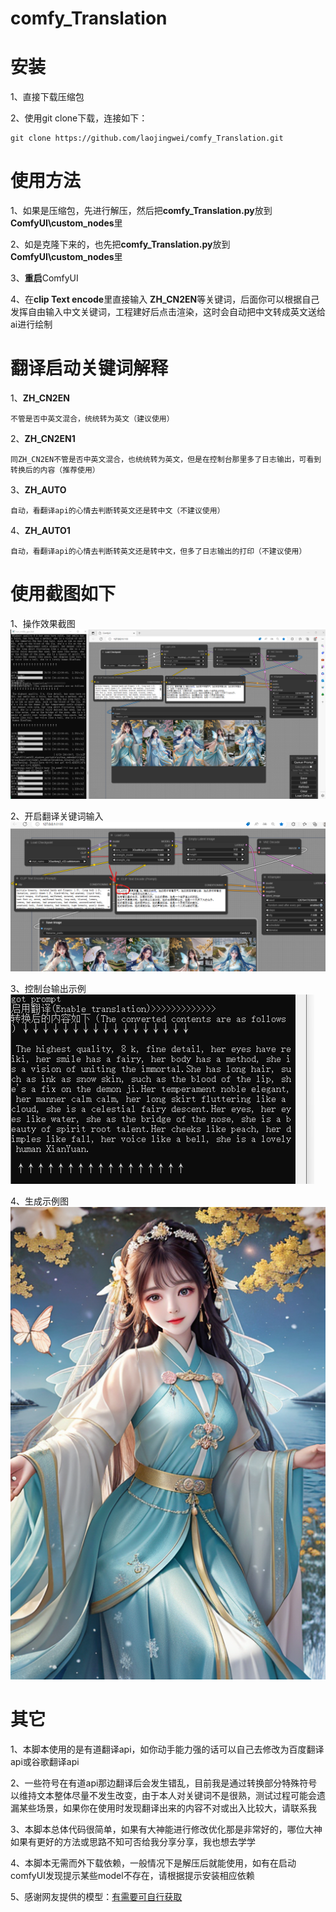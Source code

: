 # comfy_Translation

# **安装**
1、直接下载压缩包

2、使用git clone下载，连接如下：
```
git clone https://github.com/laojingwei/comfy_Translation.git
```
# **使用方法**
1、如果是压缩包，先进行解压，然后把**comfy_Translation.py**放到**ComfyUI\custom_nodes**里

2、如是克隆下来的，也先把**comfy_Translation.py**放到**ComfyUI\custom_nodes**里

3、**重启**ComfyUI

4、在**clip Text encode**里直接输入 **ZH_CN2EN**等关键词，后面你可以根据自己发挥自由输入中文关键词，工程建好后点击渲染，这时会自动把中文转成英文送给ai进行绘制

# **翻译启动关键词解释**
1、**ZH_CN2EN**
```
不管是否中英文混合，统统转为英文（建议使用）
```
2、**ZH_CN2EN1**
```
同ZH_CN2EN不管是否中英文混合，也统统转为英文，但是在控制台那里多了日志输出，可看到转换后的内容（推荐使用）
```
3、**ZH_AUTO**
```
自动，看翻译api的心情去判断转英文还是转中文（不建议使用）
```
4、**ZH_AUTO1**
```
自动，看翻译api的心情去判断转英文还是转中文，但多了日志输出的打印（不建议使用）
```

# **使用截图如下**
1、操作效果截图
![操作效果截图](./images/czjt.png)

2、开启翻译关键词输入
![开启翻译关键词输入](./images/fygjc.png)

3、控制台输出示例
![控制台输出示例](./images/kztlog.png)

4、生成示例图
![生成示例图](./images/ComfyUI_00936_.png)



# **其它**
1、本脚本使用的是有道翻译api，如你动手能力强的话可以自己去修改为百度翻译api或谷歌翻译api

2、一些符号在有道api那边翻译后会发生错乱，目前我是通过转换部分特殊符号以维持文本整体尽量不发生改变，由于本人对关键词不是很熟，测试过程可能会遗漏某些场景，如果你在使用时发现翻译出来的内容不对或出入比较大，请联系我

3、本脚本总体代码很简单，如果有大神能进行修改优化那是非常好的，哪位大神如果有更好的方法或思路不知可否给我分享分享，我也想去学学

4、本脚本无需而外下载依赖，一般情况下是解压后就能使用，如有在启动comfyUI发现提示某些model不存在，请根据提示安装相应依赖

5、感谢网友提供的模型：[有需要可自行获取](https://civitai.com/models/10415/3-guofeng3)

